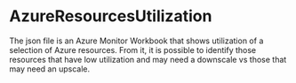 # AzureResourcesUtilization
The json file is an Azure Monitor Workbook that shows utilization of a selection of Azure resources.
From it, it is possible to identify those resources that have low utilization and may need a downscale vs those that may need an upscale.
